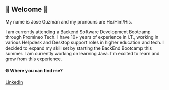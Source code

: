 ## :bear: Welcome :bear:

My name is Jose Guzman and my pronouns are He/Him/His.   

I am currently attending a Backend Software Development Bootcamp through Promineo Tech. I have 10+ years of experience in I.T., working in various Helpdesk and Desktop support roles in higher education and tech. I decided to expand my skill set by starting the BackEnd Bootcamp this summer. I am currently working on learning Java. I'm excited to learn and grow from this experience.

#### :globe_with_meridians: Where you can find me? 
<a href="https://www.linkedin.com/in/jose-guzman-jr/"> LinkedIn </a>

<!--
**jg764609/jg764609** is a ✨ _special_ ✨ repository because its `README.md` (this file) appears on your GitHub profile.

Here are some ideas to get you started:

- 🔭 I’m currently working on ...
- 🌱 I’m currently learning ...
- 👯 I’m looking to collaborate on ...
- 🤔 I’m looking for help with ...
- 💬 Ask me about ...
- 📫 How to reach me: ...
- 😄 Pronouns: ...
- ⚡ Fun fact: ...
-->
